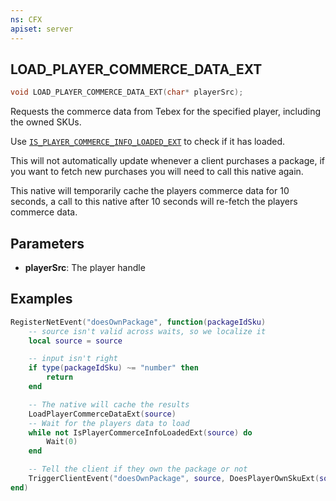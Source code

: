 ```yaml
---
ns: CFX
apiset: server
---
```

## LOAD_PLAYER_COMMERCE_DATA_EXT

```c
void LOAD_PLAYER_COMMERCE_DATA_EXT(char* playerSrc);
```

Requests the commerce data from Tebex for the specified player, including the owned SKUs.

Use [`IS_PLAYER_COMMERCE_INFO_LOADED_EXT`](#_0x1D14F4FE) to check if it has loaded.

This will not automatically update whenever a client purchases a package, if you want to fetch new purchases you will need to call this native again.

This native will temporarily cache the players commerce data for 10 seconds, a call to this native after 10 seconds will re-fetch the players commerce data.

## Parameters
* **playerSrc**: The player handle

## Examples
```lua
RegisterNetEvent("doesOwnPackage", function(packageIdSku)
	-- source isn't valid across waits, so we localize it
	local source = source

	-- input isn't right
	if type(packageIdSku) ~= "number" then
		return
	end

	-- The native will cache the results
	LoadPlayerCommerceDataExt(source)
	-- Wait for the players data to load
	while not IsPlayerCommerceInfoLoadedExt(source) do
		Wait(0)
	end

	-- Tell the client if they own the package or not
	TriggerClientEvent("doesOwnPackage", source, DoesPlayerOwnSkuExt(source, packageIdSku))
end)
```
